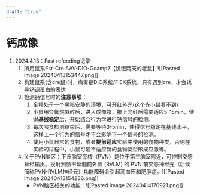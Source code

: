 ```yaml
---
draft: "true"
---
```


  # 钙成像
1. 2024.4.13：Fast refeeding记录
	1. 所用鼠系Esr-Cre AAV-DIO-Gcamp7【饥饿两天的老鼠】![[Pasted image 20240413153447.png]]
	2. 构建鼠系(含cre鼠)时，病毒是DIO系统/FlEX系统，只有遇到cre，才会诱导钙调蛋白的表达
	3. 检测钙信号时的**注意事项**：
		1. 全程处于一个黑暗安静的环境，可开红外光(这个光小鼠看不到)
		2. 小鼠用异氟烷麻醉后，进入成像箱，接上光纤后需要适应5-15min，使得**基线稳定**后，开始结合行为学进行钙信号的检测。
		3. 每次喂食检测结束后，需要等待3-5min，使得信号稳定在基线水平，这样上一个行为的信号才不会影响下一个信号的检测。
		4. 使用小鼠日常的食物，或者**提前适应**实验中使用的食物种类，否则在实验的过程中，小鼠可能不适应新的食物类型形成应激等。
	4. 关于PVN脑区：下丘脑室旁核（PVN）是位于第三脑室附近，可控制交感神经输出。投射到脑干延髓前外侧 (RVLM) 的 PVN 前交感神经元（后续简称PVN-RVLM神经元）功能障碍会引起高血压和肥胖症。![[Pasted image 20240413154236.png]]
		* PVN脑区相关的功能：![[Pasted image 20240414170921.png]]

